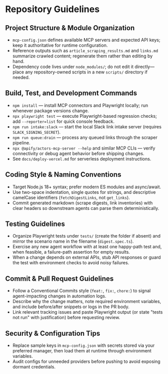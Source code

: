# Repository Guidelines

## Project Structure & Module Organization
- `mcp-config.json` defines available MCP servers and expected API keys; keep it authoritative for runtime configuration.
- Reference outputs such as `article_scraping_results.md` and `links.md` summarize crawled content; regenerate them rather than editing by hand.
- Dependency code lives under `node_modules/`; do not edit it directly—place any repository-owned scripts in a new `scripts/` directory if needed.

## Build, Test, and Development Commands
- `npm install` — install MCP connectors and Playwright locally; run whenever package versions change.
- `npx playwright test` — execute Playwright-based regression checks; add `--reporter=list` for quick console feedback.
- `npm run intake:slack` — start the local Slack link intake server (requires `SLACK_SIGNING_SECRET`).
- `npm run queue:drain` — process any queued links through the scraper pipeline.
- `npx @apify/actors-mcp-server --help` and similar MCP CLIs — verify connectivity or debug agent behavior before shipping changes.
- See `docs/deploy-vercel.md` for serverless deployment instructions.

## Coding Style & Naming Conventions
- Target Node.js 18+ syntax; prefer modern ES modules and async/await.
- Use two-space indentation, single quotes for strings, and descriptive camelCase identifiers (`fetchDigestLinks`, not `get_links`).
- Commit generated markdown (scrape digests, link inventories) with clear headers so downstream agents can parse them deterministically.

## Testing Guidelines
- Organize Playwright tests under `tests/` (create the folder if absent) and mirror the scenario name in the filename (`digest.spec.ts`).
- Exercise any new agent workflow with at least one happy-path test and, when feasible, a failure-path assertion for empty results.
- When a change depends on external APIs, stub API responses or guard the test with environment checks to avoid noisy failures.

## Commit & Pull Request Guidelines
- Follow a Conventional Commits style (`feat:`, `fix:`, `chore:`) to signal agent-impacting changes in automation logs.
- Describe why the change matters, note required environment variables, and include before/after snippets or logs in the PR body.
- Link relevant tracking issues and paste Playwright output (or state "tests not run" with justification) before requesting review.

## Security & Configuration Tips
- Replace sample keys in `mcp-config.json` with secrets stored via your preferred manager, then load them at runtime through environment variables.
- Audit configs for unneeded providers before pushing to avoid exposing dormant credentials.
